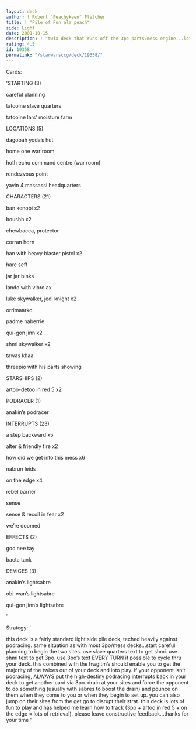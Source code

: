 ```yaml
---
layout: deck
author: ! Robert "Peachykeen" Fletcher
title: ! "Pile of Fun ala peach"
side: Light
date: 2001-10-15
description: ! "twix deck that runs off the 3po parts/mess engine...lots of fun to play"
rating: 4.5
id: 19358
permalink: "/starwarsccg/deck/19358/"
---
```

Cards: 

'STARTING (3)


careful planning

tatooine slave quarters

tatooine lars’ moisture farm


LOCATIONS (5)


dagobah yoda’s hut

home one war room

hoth echo command centre (war room)

rendezvous point

yavin 4 massassi headquarters


CHARACTERS (21)


ban kenobi x2

boushh x2

chewbacca, protector

corran horn

han with heavy blaster pistol x2

harc seff

jar jar binks

lando with vibro ax

luke skywalker, jedi knight x2

orrimaarko

padme naberrie

qui-gon jinn x2

shmi skywalker x2

tawas khaa

threepio with his parts showing


STARSHIPS (2)


artoo-detoo in red 5 x2


PODRACER (1)


anakin’s podracer


INTERRUPTS (23)


a step backward x5

alter & friendly fire x2

how did we get into this mess x6

nabrun leids

on the edge x4

rebel barrier

sense

sense & recoil in fear x2

we’re doomed


EFFECTS (2)


goo nee tay

bacta tank


DEVICES (3)


anakin’s lightsabre

obi-wan’s lightsabre

qui-gon jinn’s lightsabre


'

Strategy: '

this deck is a fairly standard light side pile deck, teched heavily against podracing.  same situation as with most 3po/mess decks...start careful planning to begin the two sites.  use slave quarters text to get shmi.  use shmi text to get 3po.  use 3po’s text EVERY TURN if possible to cycle thru your deck.  this combined with the hwgitm’s should enable you to get the majority of the twixes out of your deck and into play.  if your opponent isn’t podracing, ALWAYS put the high-destiny podracing interrupts back in your deck to get another card via 3po.  drain at your sites and force the opponent to do something (usually with sabres to boost the drain) and pounce on them when they come to you or when they  begin to set up.  you can also jump on their sites from the get go to disrupt their strat.  this deck is lots of fun to play and has helped me learn how to track (3po + artoo in red 5 + on the edge = lots of retrieval).  please leave constructive feedback...thanks for your time    '
